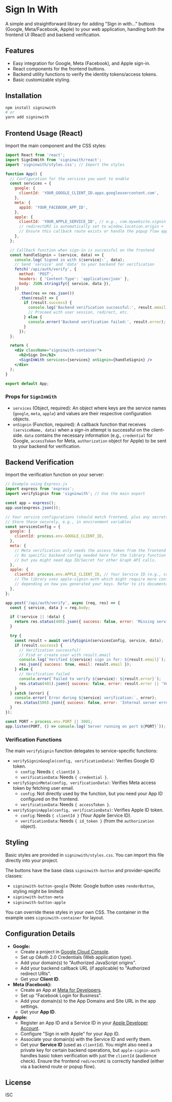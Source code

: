 # Sign In With

A simple and straightforward library for adding "Sign in with..." buttons (Google, Meta/Facebook, Apple) to your web application, handling both the frontend UI (React) and backend verification.

## Features

*   Easy integration for Google, Meta (Facebook), and Apple sign-in.
*   React components for the frontend buttons.
*   Backend utility functions to verify the identity tokens/access tokens.
*   Basic customizable styling.

## Installation

```bash
npm install signinwith
# or
yarn add signinwith
```

## Frontend Usage (React)

Import the main component and the CSS styles:

```jsx
import React from 'react';
import SignInWith from 'signinwith/react';
import 'signinwith/styles.css'; // Import the styles

function App() {
  // Configuration for the services you want to enable
  const services = {
    google: {
      clientId: 'YOUR_GOOGLE_CLIENT_ID.apps.googleusercontent.com',
    },
    meta: {
      appId: 'YOUR_FACEBOOK_APP_ID',
    },
    apple: {
      clientId: 'YOUR_APPLE_SERVICE_ID', // e.g., com.mywebsite.signin
      // redirectURI is automatically set to window.location.origin + '/auth/apple/callback'
      // Ensure this callback route exists or handle the popup flow appropriately.
    },
  };

  // Callback function when sign-in is successful on the frontend
  const handleSignin = (service, data) => {
    console.log(`Signed in with ${service}:`, data);
    // Send 'service' and 'data' to your backend for verification
    fetch('/api/auth/verify', {
      method: 'POST',
      headers: { 'Content-Type': 'application/json' },
      body: JSON.stringify({ service, data }),
    })
      .then(res => res.json())
      .then(result => {
        if (result.success) {
          console.log('Backend verification successful:', result.email);
          // Proceed with user session, redirect, etc.
        } else {
          console.error('Backend verification failed:', result.error);
        }
      });
  };

  return (
    <div className="signinwith-container">
      <h2>Sign In</h2>
      <SignInWith services={services} onSignin={handleSignin} />
    </div>
  );
}

export default App;
```

### Props for `SignInWith`

*   `services` (Object, required): An object where keys are the service names (`google`, `meta`, `apple`) and values are their respective configuration objects.
*   `onSignin` (Function, required): A callback function that receives `(serviceName, data)` when a sign-in attempt is successful on the client-side. `data` contains the necessary information (e.g., `credential` for Google, `accessToken` for Meta, `authorization` object for Apple) to be sent to your backend for verification.

## Backend Verification

Import the verification function on your server:

```javascript
// Example using Express.js
import express from 'express';
import verifySignin from 'signinwith'; // Use the main export

const app = express();
app.use(express.json());

// Your service configurations (should match frontend, plus any secrets)
// Store these securely, e.g., in environment variables
const servicesConfig = {
  google: {
    clientId: process.env.GOOGLE_CLIENT_ID,
  },
  meta: {
    // Meta verification only needs the access token from the frontend
    // No specific backend config needed here for the library function itself
    // but you might need App ID/Secret for other Graph API calls.
  },
  apple: {
    clientId: process.env.APPLE_CLIENT_ID, // Your Service ID (e.g., com.mywebsite.signin)
    // The library uses apple-signin-auth which might require more config
    // depending on how you generated your keys. Refer to its documentation.
  },
};

app.post('/api/auth/verify', async (req, res) => {
  const { service, data } = req.body;

  if (!service || !data) {
    return res.status(400).json({ success: false, error: 'Missing service or data' });
  }

  try {
    const result = await verifySignin(servicesConfig, service, data);
    if (result.success) {
      // Verification successful!
      // Find or create user with result.email
      console.log(`Verified ${service} sign in for: ${result.email}`);
      res.json({ success: true, email: result.email });
    } else {
      // Verification failed
      console.error(`Failed to verify ${service}: ${result.error}`);
      res.status(401).json({ success: false, error: result.error || 'Verification failed' });
    }
  } catch (error) {
    console.error(`Error during ${service} verification:`, error);
    res.status(500).json({ success: false, error: 'Internal server error' });
  }
});

const PORT = process.env.PORT || 3001;
app.listen(PORT, () => console.log(`Server running on port ${PORT}`));

```

### Verification Functions

The main `verifySignin` function delegates to service-specific functions:

*   `verifySigninGoogle(config, verificationData)`: Verifies Google ID token.
    *   `config`: Needs `{ clientId }`.
    *   `verificationData`: Needs `{ credential }`.
*   `verifySigninMeta(config, verificationData)`: Verifies Meta access token by fetching user email.
    *   `config`: Not directly used by the function, but you need your App ID configured on the frontend.
    *   `verificationData`: Needs `{ accessToken }`.
*   `verifySigninApple(config, verificationData)`: Verifies Apple ID token.
    *   `config`: Needs `{ clientId }` (Your Apple Service ID).
    *   `verificationData`: Needs `{ id_token }` (from the `authorization` object).

## Styling

Basic styles are provided in `signinwith/styles.css`. You can import this file directly into your project.

The buttons have the base class `signinwith-button` and provider-specific classes:
*   `signinwith-button-google` (Note: Google button uses `renderButton`, styling might be limited)
*   `signinwith-button-meta`
*   `signinwith-button-apple`

You can override these styles in your own CSS. The container in the example uses `signinwith-container` for layout.

## Configuration Details

*   **Google:**
    *   Create a project in [Google Cloud Console](https://console.cloud.google.com/).
    *   Set up OAuth 2.0 Credentials (Web application type).
    *   Add your domain(s) to "Authorized JavaScript origins".
    *   Add your backend callback URL (if applicable) to "Authorized redirect URIs".
    *   Get your **Client ID**.
*   **Meta (Facebook):**
    *   Create an App at [Meta for Developers](https://developers.facebook.com/).
    *   Set up "Facebook Login for Business".
    *   Add your domain(s) to the App Domains and Site URL in the app settings.
    *   Get your **App ID**.
*   **Apple:**
    *   Register an App ID and a Service ID in your [Apple Developer Account](https://developer.apple.com/).
    *   Configure "Sign in with Apple" for your App ID.
    *   Associate your domain(s) with the Service ID and verify them.
    *   Get your **Service ID** (used as `clientId`). You might also need a private key for certain backend operations, but `apple-signin-auth` handles basic token verification with just the `clientId` (audience check). Ensure the frontend `redirectURI` is correctly handled (either via a backend route or popup flow).

## License

ISC
